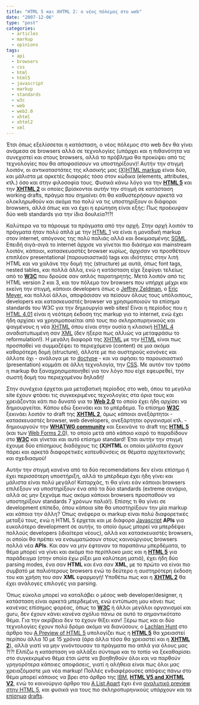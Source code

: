 ```yaml
---
title: "HTML 5 και XHTML 2: ο νέος πόλεμος στο web"
date: "2007-12-06"
type: "post"
categories:
  - articles
  - markup
  - opinions
tags:
  - api
  - browsers
  - css
  - html
  - html5
  - javascript
  - markup
  - standards
  - w3c
  - web
  - web2.0
  - xhtml
  - xhtml2
  - xml
---
```


Έτσι όπως εξελίσσεται η κατάσταση, ο νέος πόλεμος στο web δεν θα γίνει ανάμεσα σε browsers αλλά σε τεχνολογίες (υπάρχει και η πιθανότητα να συνεχιστεί και στους browsers, αλλά το πρόβλημα θα προκύψει από τις τεχνολογίες που θα αποφασίσουν να υποστηρίξουν)! Αυτήν την στιγμή λοιπόν, οι αντικαταστάτες της κλασικής μας [(X)HTML markup](http://www.w3.org/TR/2007/CR-xhtml-basic-20070713/ "XHTML specification") είναι δύο, και μάλιστα με αρκετές διαφορές τόσο στον κώδικα (elements, attributes, κτλ.) όσο και στην φιλοσοφία τους. Φυσικά κάνω λόγο για την [**HTML 5**](http://www.w3.org/html/wg/html5/ "HTML 5 specifications") και την [**XHTML 2**](http://www.w3.org/TR/xhtml2/ "XHTML 2 specifications") οι οποίες βρίσκονται αυτήν την στιγμή σε κατάσταση working drafts, πράγμα που σημαίνει ότι θα καθυστερήσουν αρκετά να ολοκληρωθούν και ακόμα πιο πολύ να τις υποστηρίξουν οι διάφοροι browsers, αλλά όπως και να έχει η ερώτηση είναι εξής: Πως προέκυψαν δύο web standards για την ίδια δουλεία?!?!

Καλύτερα να τα πάρουμε τα πράγματα από την αρχή. Στην αρχή λοιπόν τα πράγματα ήταν πολύ απλά με την [HTML 1](http://www.w3.org/TR/html401/ "HTML 1 specifications") να είναι η μοναδική markup στον internet, απόγονος της πολύ παλιάς αλλά και δοκιμασμένης [SGML](http://www.w3.org/MarkUp/SGML/ "SGML specifications"). Επειδή σιγά-σιγά το internet άρχισε να γίνεται πιο διάσημο και mainstream λοιπόν, κάποιοι, κατασκευαστές browser κυρίως, άρχισαν να προσθέτουν επιπλέον presentational (παρουσιαστικά) tags και ιδιότητες στην λιτή HTML και να χαλάνε την δομή της (structure) με αυτά, όπως font tags, nested tables, και πολλά άλλα, ενώ η κατάσταση είχε ξεφύγει τελείως από το [**W3C**](http://www.w3.org/ "W3C organization") που δρούσε σαν απλός παρατηρητής. Μετά λοιπόν από τις HTML version 2 και 3, και τον πόλεμο τον browsers που υπήρχε μέχρι και εκείνη την στιγμή, κάποιοι developers όπως ο [Jeffrey Zeldman](http://www.zeldman.com/ "Jeffrey Zeldman's blog"), ο [Eric Meyer](http://meyerweb.com/ "Eric Meyer's blog"), και πολλοί άλλοι, αποφάσισαν να πείσουν όλους τους υπόλοιπους, developers και κατασκευαστές browser να χρησιμοποιούν τα επίσημα standards του W3C για την δημιουργία web sites! Είναι η περίοδος που η [HTML 4.01](http://www.w3.org/TR/html401/ "HTML 4.01 specifications") είναι η νεότερη έκδοση της markup για το internet, ενώ έχει ήδη αρχίσει να χρησιμοποιείται από τους πιο σκληροπυρηνικούς και ψαγμένους η νέα [XHTML](http://www.w3.org/TR/2007/CR-xhtml-basic-20070713/ "XHTML specification") όπου είναι στην ουσία η κλασική [HTML 4](http://www.w3.org/TR/html401/ "HTML 4.01 specifications") αναδιατυπωμένη σαν [XML](http://www.w3.org/XML/ "XML specifications") (δεν ήξερα πως αλλιώς να μεταφράσω το reformulation!). Η μεγάλη διαφορά της [XHTML](http://www.w3.org/TR/2007/CR-xhtml-basic-20070713/ "XHTML specification") με την [HTML](http://www.w3.org/TR/html401/ "HTML 4.01 specifications") είναι πως προσπαθεί να συμμαζέψει το περιεχόμενο (content) σε μια ακόμα καθαρότερη δομή (structure), άλλοτε με πιο αυστηρούς κανόνες και άλλοτε όχι - ανάλογα με το [doctype](http://www.alistapart.com/stories/doctype/ "What is doctype") - και να αφήσει το παρουσιαστικό (presentation) κομμάτι σε άλλη τεχνολογία, την [CSS](http://www.w3.org/Style/CSS/ "CSS specifications"). Με αυτόν τον τρόπο η markup θα ξαναχρησιμοποιηθεί για τον λόγο που είχε εφευρεθεί, την σωστή δομή του περιεχομένου δηλαδή!

Στην συνέχεια έρχεται μια μεταβατική περίοδος στο web, όπου τα μεγάλα site έχουν φτάσει τις συγκεκριμένες τεχνολογίες στα όρια τους και χρειάζονται κάτι πιο δυνατό για το [**Web 2.0**](http://en.wikipedia.org/wiki/Web_2 "What is Web 2.0") το οποίο έχει ήδη αρχίσει να δημιουργείται. Κάπου εδώ ξεκινάει και το μπέρδεμα. Το επίσημο [**W3C**](http://www.w3.org/ "W3C organization") ξεκινάει λοιπόν το draft της [**XHTML 2**](http://www.w3.org/TR/xhtml2/ "XHTML 2 specifications"), όμως κάποιοι ανεξάρτητοι - κατασκευαστές browser, web developers, ανεξάρτητοι οργανισμοί κτλ. - δημιουργούν την [**WHATWG community**](http://www.whatwg.org/ "WHATWG community") και ξεκινάνε το draft της [**HTML 5**](http://www.w3.org/html/wg/html5/ "HTML 5 specifications") (και των [Web Forms 2.0](http://www.whatwg.org/specs/web-forms/current-work/ "Web Forms 2.0 draft")), το οποίο μετά από κάποιο καιρό το παραδίδουν στο [**W3C**](http://www.w3.org/ "W3C organization") και γίνεται και αυτό επίσημο standard! Έτσι αυτήν την στιγμή έχουμε δύο επίσημους διαδόχους τις **(X)HTML** οι οποίοι μάλιστα έχουν πάρει και αρκετά διαφορετικές κατευθύνσεις σε θέματα αρχιτεκτονικής και σχεδιασμού!

Αυτήν την στιγμή κανένα από τα δύο recomendations δεν είναι επίσημο ή έχει περισσότερη υποστήριξη, αλλά το μπέρδεμα έχει ήδη γίνει και μάλιστα είναι πολύ μεγάλο! Καταρχάς, τι θα γίνει εάν κάποιοι browsers επιλέξουν να υποστηρίξουν ένα από τα δύο standards (extreme σενάριο, αλλά ας μην ξεχνάμε πως ακόμα κάποιοι browsers προσπαθούν να υποστηρίξουν standards 7 χρόνων παλιά!). Επίσης τι θα γίνει σε development επίπεδο, όπου κάποια site θα υποστηρίξουν την μία markup και κάποια την άλλη? Όπως ανέφερα οι markup είναι πολύ διαφορετικές μεταξύ τους, ενώ η HTML 5 έρχεται και με διάφορα [Javascript](http://en.wikipedia.org/wiki/JavaScript "Javascript") **APIs** για ευκολότερο development σε αυτήν, το οποίο όμως μπορεί να μπερδέψει πολλούς developers (ιδιαίτερα νέους), αλλά και κατασκευαστές browsers, οι οποίοι θα πρέπει να ενσωματώσουν στους καινούργιους browsers πολλά νέα **APIs**. Και σαν να μην έφταναν τα παραπάνω μπερδέματα, το θέμα μπορεί να γίνει και ακόμα πιο περίπλοκο μιας και η [**HTML 5**](http://www.w3.org/html/wg/html5/ "HTML 5 specifications") για παράδειγμα (στην οποία έχω ρίξει μια καλύτερη ματιά), έχει ήδη δύο parsing modes, ένα σαν **HTML** και ένα σαν **XML**, με το πρώτο να είναι πιο συμβατό με παλιότερους browsers ενώ το δεύτερο η αυστηρότερη έκδοση του και χρήση του σαν **XML** εφαρμογή! Υποθέτω πως και η [**XHTML 2**](http://www.w3.org/TR/xhtml2/ "XHTML 2 specifications") θα έχει ανάλογες επιλογές για parsing.

Όπως εύκολα μπορεί να καταλάβει ο μέσος web developer/designer, η κατάσταση είναι αρκετά μπερδεμένη, ενώ εντύπωση μου κάνει πως κανένας επίσημος φορέας, όπως το [**W3C**](http://www.w3.org/ "W3C organization") ή άλλοι μεγάλοι οργανισμοί και guru, δεν έχουν κάνει κανένα σχόλιο πάνω σε αυτό το σημαντικότατο θέμα. Για την ακρίβεια δεν το έχουν θίξει καν! Ξέρω πως και οι δύο τεχνολογίες έχουν πολύ δρόμο ακόμα να διανύσουν, ο [Lachlan Hunt](http://lachy.id.au/ "Lachlan Hunt blog") στο άρθρο του [A Preview of HTML 5](http://www.alistapart.com/articles/previewofhtml5 "A preview of HTML 5 article") υπολογίζει πως η [**HTML 5**](http://www.w3.org/html/wg/html5/ "HTML 5 specifications") θα χρειαστεί περίπου άλλα 10 με 15 χρόνια (άρα άλλα τόσα θα χρειαστεί και η [**XHTML 2**](http://www.w3.org/TR/xhtml2/ "XHTML 2 specifications")), αλλά γιατί να μην γινόντουσαν τα πράγματα πιο απλά για όλους μας ?!?! Ελπίζω η κατάσταση να αλλάξει σύντομα και το τοπίο να ξεκαθαρίσει στο συγκεκριμένο θέμα έτσι ώστε να βοηθηθούν όλοι και να παρθούν γρηγορότερα κάποιες αποφάσεις, γιατί η αλήθεια είναι πως όλοι μας χρειαζόμαστε μια νέα markup! Πολλές ενδιαφέρουσες απόψεις πάνω στο θέμα μπορεί κάποιος να βρει στο άρθρο της [IBM](http://www.ibm.com/ "IBM site"), [**HTML V5 and XHTML V2**](http://www.ibm.com/developerworks/xml/library/x-html5xhtml2.html "HTML v5 and XHTML v2 article"), ενώ το καινούργιο άρθρο του [A List Apart](http://www.alistapart.com/ "A List Apart site") έχει ένα [αναλυτικό preview στην HTML 5](http://www.alistapart.com/articles/previewofhtml5 "Preview of HTML 5 article"), και φυσικά για τους πιο σκληροπυρηνικούς υπάρχουν και τα [επίσημα](http://www.w3.org/html/wg/html5/ "HTML 5 specifications") [drafts](http://www.w3.org/TR/xhtml2/ "XHTML 2 specifications").
